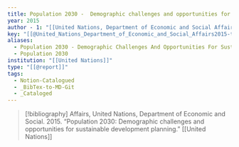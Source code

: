 ```yaml
---
title: Population 2030 -  Demographic challenges and opportunities for sustainable development planning
year: 2015
author - 1: "[[United Nations, Department of Economic and Social Affairs]]"
key: "[[@United_Nations_Department_of_Economic_and_Social_Affairs2015-tc]]"
aliases:
  - Population 2030 - Demographic Challenges And Opportunities For Sustainable Development Planning
  - Population 2030
institution: "[[United Nations]]"
type: "[[@report]]"
tags:
  - Notion-Catalogued
  - _BibTex-to-MD-Git
  - _Cataloged
---
```


> [!bibliography]
> Affairs, United Nations, Department of Economic and Social. 2015. “Population 2030: Demographic challenges and opportunities for sustainable development planning.” [[United Nations]]